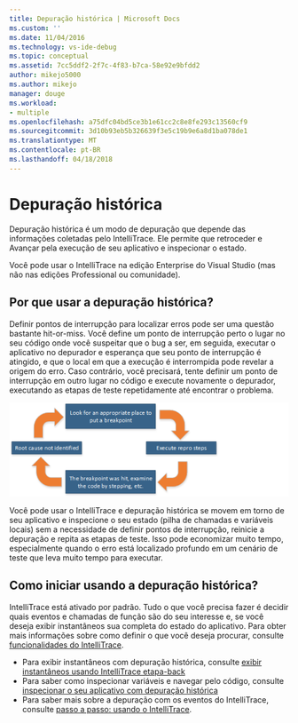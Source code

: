 ```yaml
---
title: Depuração histórica | Microsoft Docs
ms.custom: ''
ms.date: 11/04/2016
ms.technology: vs-ide-debug
ms.topic: conceptual
ms.assetid: 7cc5ddf2-2f7c-4f83-b7ca-58e92e9bfdd2
author: mikejo5000
ms.author: mikejo
manager: douge
ms.workload:
- multiple
ms.openlocfilehash: a75dfc04bd5ce3b1e61cc2c8e8fe293c13560cf9
ms.sourcegitcommit: 3d10b93eb5b326639f3e5c19b9e6a8d1ba078de1
ms.translationtype: MT
ms.contentlocale: pt-BR
ms.lasthandoff: 04/18/2018
---
```

# <a name="historical-debugging"></a>Depuração histórica
Depuração histórica é um modo de depuração que depende das informações coletadas pelo IntelliTrace. Ele permite que retroceder e Avançar pela execução de seu aplicativo e inspecionar o estado.  
  
 Você pode usar o IntelliTrace na edição Enterprise do Visual Studio (mas não nas edições Professional ou comunidade).  
  
## <a name="why-use-historical-debugging"></a>Por que usar a depuração histórica?  
 Definir pontos de interrupção para localizar erros pode ser uma questão bastante hit-or-miss. Você define um ponto de interrupção perto o lugar no seu código onde você suspeitar que o bug a ser, em seguida, executar o aplicativo no depurador e esperança que seu ponto de interrupção é atingido, e que o local em que a execução é interrompida pode revelar a origem do erro. Caso contrário, você precisará, tente definir um ponto de interrupção em outro lugar no código e execute novamente o depurador, executando as etapas de teste repetidamente até encontrar o problema.  
  
 ![definindo um ponto de interrupção](../debugger/media/breakpointprocesa.png "BreakpointProcesa")  
  
 Você pode usar o IntelliTrace e depuração histórica se movem em torno de seu aplicativo e inspecione o seu estado (pilha de chamadas e variáveis locais) sem a necessidade de definir pontos de interrupção, reinicie a depuração e repita as etapas de teste. Isso pode economizar muito tempo, especialmente quando o erro está localizado profundo em um cenário de teste que leva muito tempo para executar.  
  
## <a name="how-do-i-start-using-historical-debugging"></a>Como iniciar usando a depuração histórica?  
 IntelliTrace está ativado por padrão. Tudo o que você precisa fazer é decidir quais eventos e chamadas de função são do seu interesse e, se você deseja exibir instantâneos sua completa do estado do aplicativo. Para obter mais informações sobre como definir o que você deseja procurar, consulte [funcionalidades do IntelliTrace](../debugger/intellitrace-features.md).  

 - Para exibir instantâneos com depuração histórica, consulte [exibir instantâneos usando IntelliTrace etapa-back](../debugger/how-to-use-intellitrace-step-back.md)
 - Para saber como inspecionar variáveis e navegar pelo código, consulte [inspecionar o seu aplicativo com depuração histórica](../debugger/historical-debugging-inspect-app.md)
 - Para saber mais sobre a depuração com os eventos do IntelliTrace, consulte [passo a passo: usando o IntelliTrace](../debugger/walkthrough-using-intellitrace.md).